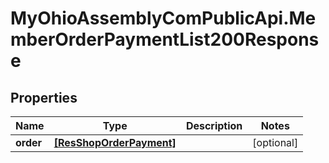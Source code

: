 # MyOhioAssemblyComPublicApi.MemberOrderPaymentList200Response

## Properties

Name | Type | Description | Notes
------------ | ------------- | ------------- | -------------
**order** | [**[ResShopOrderPayment]**](ResShopOrderPayment.md) |  | [optional] 


